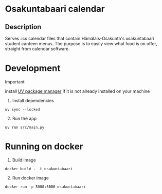 # Osakuntabaari calendar

## Description

Serves .ics calendar files that contain Hämäläis-Osakunta's osakuntabaari student canteen menus. The purpose is to easily view what food is on offer,
straight from calendar software.

# Development

> [!IMPORTANT]  
> install [UV package manager](https://docs.astral.sh/uv/) if it is not already installed on your machine

1. Install dependencies

```
uv sync --locked
```

2. Run the app

```
uv run src/main.py
```

# Running on docker

1. Build image

```
docker build . -t osakuntabaari
```

2. Run docker image

```
docker run -p 5000:5000 osakuntabaari
```
